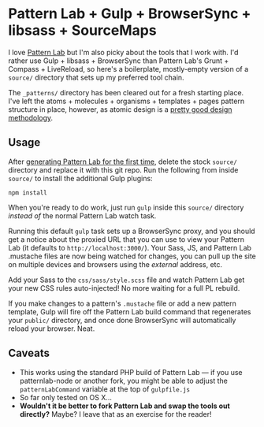 # Pattern Lab + Gulp + BrowserSync + libsass + SourceMaps

I love [Pattern Lab](http://patternlab.io/) but I'm also picky about the tools that I work with. I'd rather use Gulp + libsass + BrowserSync than Pattern Lab's Grunt + Compass + LiveReload, so here's a boilerplate, mostly-empty version of a `source/` directory that sets up my preferred tool chain.

The `_patterns/` directory has been cleared out for a fresh starting place. I've left the atoms + molecules + organisms + templates + pages pattern structure in place, however, as atomic design is a [pretty good design methodology](http://patternlab.io/about.html).

## Usage

After [generating Pattern Lab for the first time](http://patternlab.io/docs/first-run.html), delete the stock `source/` directory and replace it with this git repo. Run the following from inside `source/` to install the additional Gulp plugins:

    npm install

When you're ready to do work, just run `gulp` inside this `source/` directory *instead of* the normal Pattern Lab watch task.

Running this default `gulp` task sets up a BrowserSync proxy, and you should get a notice about the proxied URL that you can use to view your Pattern Lab (it defaults to `http://localhost:3000/`). Your Sass, JS, and Pattern Lab .mustache files are now being watched for changes, you can pull up the site on multiple devices and browsers using the *external* address, etc.

Add your Sass to the `css/sass/style.scss` file and watch Pattern Lab get your new CSS rules auto-injected! No more waiting for a full PL rebuild.

If you make changes to a pattern's `.mustache` file or add a new pattern template, Gulp will fire off the Pattern Lab build command that regenerates your `public/` directory, and once done BrowserSync will automatically reload your browser. Neat.

## Caveats

* This works using the standard PHP build of Pattern Lab — if you use patternlab-node or another fork, you might be able to adjust the `patternLabCommand` variable at the top of `gulpfile.js`
* So far only tested on OS X…
* **Wouldn't it be better to fork Pattern Lab and swap the tools out directly?** Maybe? I leave that as an exercise for the reader!